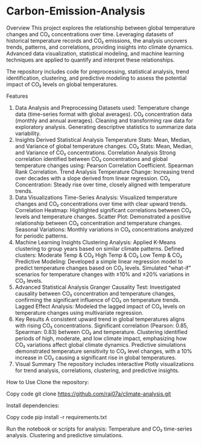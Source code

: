 # Carbon-Emission-Analysis
Overview
This project explores the relationship between global temperature changes and CO₂ concentrations over time. Leveraging datasets of historical temperature records and CO₂ emissions, the analysis uncovers trends, patterns, and correlations, providing insights into climate dynamics. Advanced data visualization, statistical modeling, and machine learning techniques are applied to quantify and interpret these relationships.

The repository includes code for preprocessing, statistical analysis, trend identification, clustering, and predictive modeling to assess the potential impact of CO₂ levels on global temperatures.

Features
1. Data Analysis and Preprocessing
Datasets used:
Temperature change data (time-series format with global averages).
CO₂ concentration data (monthly and annual averages).
Cleaning and transforming raw data for exploratory analysis.
Generating descriptive statistics to summarize data variability.
2. Insights Derived
Statistical Analysis
Temperature Stats:
Mean, Median, and Variance of global temperature changes.
CO₂ Stats:
Mean, Median, and Variance of CO₂ concentrations.
Correlation Analysis
Strong correlation identified between CO₂ concentrations and global temperature changes using:
Pearson Correlation Coefficient.
Spearman Rank Correlation.
Trend Analysis
Temperature Change: Increasing trend over decades with a slope derived from linear regression.
CO₂ Concentration: Steady rise over time, closely aligned with temperature trends.
3. Data Visualizations
Time-Series Analysis:
Visualized temperature changes and CO₂ concentrations over time with clear upward trends.
Correlation Heatmap:
Highlighted significant correlations between CO₂ levels and temperature changes.
Scatter Plot:
Demonstrated a positive relationship between CO₂ concentration and temperature changes.
Seasonal Variations:
Monthly variations in CO₂ concentrations analyzed for periodic patterns.
4. Machine Learning Insights
Clustering Analysis:
Applied K-Means clustering to group years based on similar climate patterns.
Defined clusters:
Moderate Temp & CO₂
High Temp & CO₂
Low Temp & CO₂
Predictive Modeling:
Developed a simple linear regression model to predict temperature changes based on CO₂ levels.
Simulated "what-if" scenarios for temperature changes with ±10% and ±20% variations in CO₂ levels.
5. Advanced Statistical Analysis
Granger Causality Test:
Investigated causality between CO₂ concentration and temperature changes, confirming the significant influence of CO₂ on temperature trends.
Lagged Effect Analysis:
Modeled the lagged impact of CO₂ levels on temperature changes using multivariate regression.
6. Key Results
A consistent upward trend in global temperatures aligns with rising CO₂ concentrations.
Significant correlation (Pearson: 0.85, Spearman: 0.83) between CO₂ and temperature.
Clustering identified periods of high, moderate, and low climate impact, emphasizing how CO₂ variations affect global climate dynamics.
Predictive simulations demonstrated temperature sensitivity to CO₂ level changes, with a 10% increase in CO₂ causing a significant rise in global temperatures.
7. Visual Summary
The repository includes interactive Plotly visualizations for trend analysis, correlations, clustering, and predictive insights.

How to Use
Clone the repository:

Copy code
git clone https://github.com/raj07a/climate-analysis.git  

Install dependencies:

Copy code
pip install -r requirements.txt  

Run the notebook or scripts for analysis:
Temperature and CO₂ time-series analysis.
Clustering and predictive simulations.
